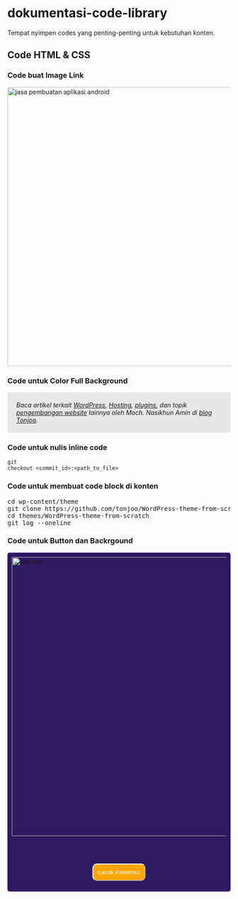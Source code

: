 # dokumentasi-code-library
Tempat nyimpen codes yang penting-penting untuk kebutuhan konten.

## Code HTML & CSS

### Code buat Image Link
<a href="https://tonjoo.com/id/kontak/" target="_blank" rel="noopener">
<img class="aligncenter size-full wp-image-29262" src="https://tonjoo.com/wp-content/uploads/2023/11/jasa-pembuatan-aplikasi-android-y.png" alt="jasa pembuatan aplikasi android" width="1200" height="628" /></a>

### Code untuk Color Full Background
<div style="border: 0; padding: 20px; background-color: #e8e8e8; text-align: left;"><em>Baca artikel terkait <a href="https://tonjoo.com/id/wordpress-tutorial-id/">WordPress</a>, <a href="https://tonjoo.com/id/hosting-id/">Hosting</a>, <a href="https://tonjoo.com/id/plugin-id/">plugins</a>, dan topik <a href="https://tonjoo.com/id/general-id/">pengembangan website</a> lainnya oleh Moch. Nasikhun Amin di <a href="https://tonjoo.com/id/blog-dan-press-release/">blog Tonjoo</a>.</em></div>

### Code untuk nulis inline code
<code class="EnlighterJSRAW" data-enlighter-language="generic">git checkout &lt;commit_id&gt;:&lt;path_to_file&gt;</code>

### Code untuk membuat code block di konten
<pre class="EnlighterJSRAW" data-enlighter-language="generic">cd wp-content/theme
git clone https://github.com/tonjoo/WordPress-theme-from-scratch.git
cd themes/WordPress-theme-from-scratch
git log --oneline</pre>

### Code untuk Button dan Backrgound
<div style="border: 0; padding: 10px; border-radius: 5px; background-color: #2d1a61; ;text-align: left;">

<img class="alignnone size-full wp-image-7365" src="https://pluginongkoskirim.com/wp-content/uploads/sites/3/2023/02/Copy-of-Feature-POK.jpg" alt="cek resi" width="1200" height="628" />
<p style="text-align: center;"><span style="color: #2d1a61;"><strong>Lacak di mana paket</strong> JNE, POS, Tiki, JNT, Wahana, Lion Parcel, Sicepat, dll dengan mudah, akurat, dan gratis hanya di <strong>Plugin Ongkos Kirim!</strong></span></p>
<p style="text-align: center;"><a href="https://pluginongkoskirim.com/cek-resi/" target="_blank" rel="noopener"><button style="background-color: orange; color: white; padding: 10px; border-radius: 10px; border-color: white;" type="button">Lacak Paketmu!</button></a></p>

</div>
